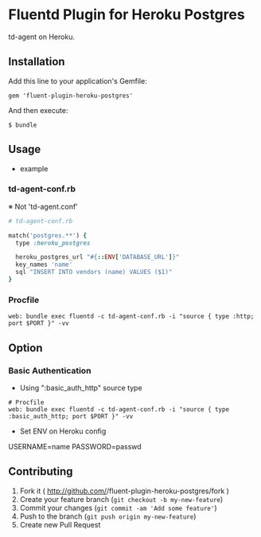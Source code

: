 # Fluentd Plugin for Heroku Postgres

td-agent on Heroku.

## Installation

Add this line to your application's Gemfile:

    gem 'fluent-plugin-heroku-postgres'

And then execute:

    $ bundle

## Usage

* example

### td-agent-conf.rb

※  Not 'td-agent.conf'

```ruby
# td-agent-conf.rb

match('postgres.**') {
  type :heroku_postgres

  heroku_postgres_url "#{::ENV['DATABASE_URL']}"
  key_names 'name'
  sql "INSERT INTO vendors (name) VALUES ($1)"
}
```

### Procfile

```
web: bundle exec fluentd -c td-agent-conf.rb -i "source { type :http; port $PORT }" -vv
```

## Option

### Basic Authentication

* Using ":basic_auth_http" source type

```
# Procfile
web: bundle exec fluentd -c td-agent-conf.rb -i "source { type :basic_auth_http; port $PORT }" -vv
```

* Set ENV on Heroku config

USERNAME=name
PASSWORD=passwd


## Contributing

1. Fork it ( http://github.com/<my-github-username>/fluent-plugin-heroku-postgres/fork )
2. Create your feature branch (`git checkout -b my-new-feature`)
3. Commit your changes (`git commit -am 'Add some feature'`)
4. Push to the branch (`git push origin my-new-feature`)
5. Create new Pull Request
